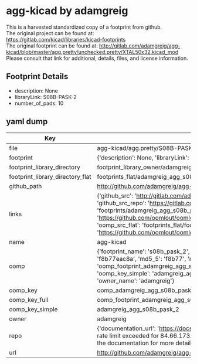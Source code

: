 # agg-kicad by adamgreig  
This is a harvested standardized copy of a footprint from github.  
The original project can be found at:  
https://gitlab.com/kicad/libraries/kicad-footprints  
The original footprint can be found at:
http://gitlab.com/adamgreig/agg-kicad/blob/master/agg.pretty/unchecked.pretty/XTAL50x32.kicad_mod
Please consult that link for additional, details, files, and license information.  
## Footprint Details
* description: None  
* libraryLink: S08B-PASK-2  
* number_of_pads: 10  
## yaml dump  
| Key | Value |  
| --- | --- |  
| file | agg-kicad/agg.pretty/S08B-PASK-2.kicad_mod |  
| footprint | {'description': None, 'libraryLink': 'S08B-PASK-2', 'number_of_pads': 10} |  
| footprint_library_directory | footprint_library_owner/adamgreig_agg-kicad |  
| footprint_library_directory_flat | footprints_flat/adamgreig_agg_s08b_pask_2/working |  
| github_path | http://github.com/adamgreig/agg-kicad/blob/master/agg.pretty/S08B-PASK-2.kicad_mod |  
| links | {'github_src': 'http://gitlab.com/adamgreig/agg-kicad/blob/master/agg.pretty/unchecked.pretty/XTAL50x32.kicad_mod', 'github_src_repo': 'https://gitlab.com/kicad/libraries/kicad-footprints', 'oomp_bot': 'footprints/adamgreig_agg_s08b_pask_2/working', 'oomp_bot_github': 'https://github.com/oomlout/oomlout_oomp_footprint_bot/tree/main/footprints/adamgreig_agg_s08b_pask_2/working', 'oomp_src_flat': 'footprints_flat/footprints_flat/adamgreig_agg_s08b_pask_2/working', 'oomp_src_flat_github': 'https://github.com/oomlout/oomlout_oomp_footprint_src/tree/main/footprints_flat/adamgreig_agg_s08b_pask_2/working'} |  
| name | agg-kicad |  
| oomp | {'footprint_name': 's08b_pask_2', 'library_name': 'agg', 'md5': 'f8b77eac8a01a0e09a3ee3538a26011b', 'md5_10': 'f8b77eac8a', 'md5_5': 'f8b77', 'md5_6': 'f8b77e', 'oomp_key': 'oomp_adamgreig_agg_s08b_pask_2', 'oomp_key_extra': 'oomp_footprint_adamgreig_agg_s08b_pask_2', 'oomp_key_full': 'oomp_footprint_adamgreig_agg_s08b_pask_2_f8b77e', 'oomp_key_simple': 'adamgreig_agg_s08b_pask_2', 'original_filename': 'agg-kicad/agg.pretty/S08B-PASK-2.kicad_mod', 'owner_name': 'adamgreig'} |  
| oomp_key | oomp_adamgreig_agg_s08b_pask_2 |  
| oomp_key_full | oomp_footprint_adamgreig_agg_s08b_pask_2 |  
| oomp_key_simple | adamgreig_agg_s08b_pask_2 |  
| owner | adamgreig |  
| repo | {'documentation_url': 'https://docs.github.com/rest/overview/resources-in-the-rest-api#rate-limiting', 'message': "API rate limit exceeded for 84.66.173.59. (But here's the good news: Authenticated requests get a higher rate limit. Check out the documentation for more details.)"} |  
| url | http://github.com/adamgreig/agg-kicad |  

